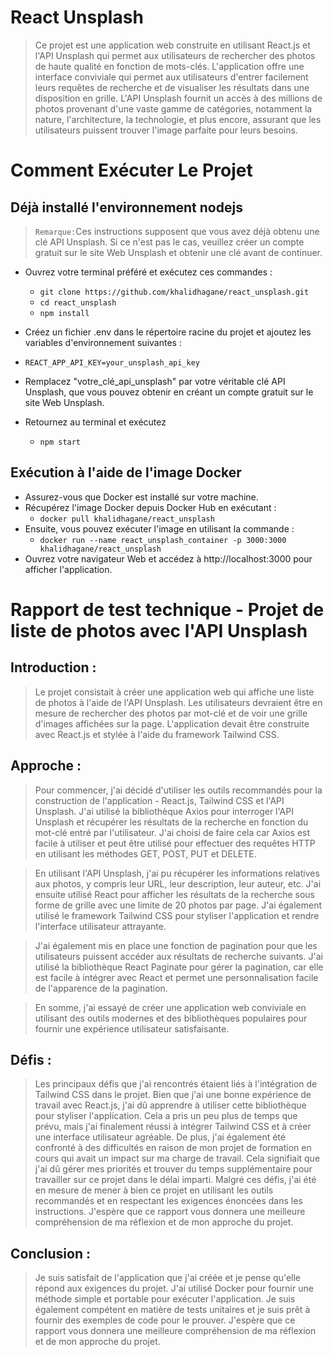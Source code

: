 # React Unsplash

> Ce projet est une application web construite en utilisant React.js et l'API Unsplash qui permet aux utilisateurs de rechercher des photos de haute qualité en fonction de mots-clés. L'application offre une interface conviviale qui permet aux utilisateurs d'entrer facilement leurs requêtes de recherche et de visualiser les résultats dans une disposition en grille. L'API Unsplash fournit un accès à des millions de photos provenant d'une vaste gamme de catégories, notamment la nature, l'architecture, la technologie, et plus encore, assurant que les utilisateurs puissent trouver l'image parfaite pour leurs besoins.

# Comment Exécuter Le Projet

## Déjà installé l'environnement nodejs 

> `Remarque:`Ces instructions supposent que vous avez déjà obtenu une clé API Unsplash. Si ce n'est pas le cas, veuillez créer un compte gratuit sur le site Web Unsplash et obtenir une clé avant de continuer.

- Ouvrez votre terminal préféré et exécutez ces commandes :
  - `git clone https://github.com/khalidhagane/react_unsplash.git`
  - `cd react_unsplash`
  - `npm install`
-   Créez un fichier .env dans le répertoire racine du projet et ajoutez les variables d'environnement suivantes :
  - `REACT_APP_API_KEY=your_unsplash_api_key`
- Remplacez "votre_clé_api_unsplash" par votre véritable clé API Unsplash, que vous pouvez obtenir en créant un compte gratuit sur le site Web Unsplash.
- Retournez au terminal et exécutez

  - `npm start`

## Exécution à l'aide de l'image Docker

-   Assurez-vous que Docker est installé sur votre machine.
-   Récupérez l'image Docker depuis Docker Hub en exécutant :
    - `docker pull khalidhagane/react_unsplash`
-   Ensuite, vous pouvez exécuter l'image en utilisant la commande :
    -   `docker run --name react_unsplash_container -p 3000:3000 khalidhagane/react_unsplash`
-   Ouvrez votre navigateur Web et accédez à http://localhost:3000 pour afficher l'application.

# Rapport de test technique - Projet de liste de photos avec l'API Unsplash


## Introduction :

>Le projet consistait à créer une application web qui affiche une liste de photos à l'aide de l'API Unsplash. Les utilisateurs devraient être en mesure de rechercher des photos par mot-clé et de voir une grille d'images affichées sur la page. L'application devait être construite avec React.js et stylée à l'aide du framework Tailwind CSS.


## Approche :
>Pour commencer, j'ai décidé d'utiliser les outils recommandés pour la construction de l'application - React.js, Tailwind CSS et l'API Unsplash. J'ai utilisé la bibliothèque Axios pour interroger l'API Unsplash et récupérer les résultats de la recherche en fonction du mot-clé entré par l'utilisateur. J'ai choisi de faire cela car Axios est facile à utiliser et peut être utilisé pour effectuer des requêtes HTTP en utilisant les méthodes GET, POST, PUT et DELETE.


>En utilisant l'API Unsplash, j'ai pu récupérer les informations relatives aux photos, y compris leur URL, leur description, leur auteur, etc. J'ai ensuite utilisé React pour afficher les résultats de la recherche sous forme de grille avec une limite de 20 photos par page. J'ai également utilisé le framework Tailwind CSS pour styliser l'application et rendre l'interface utilisateur attrayante.


>J'ai également mis en place une fonction de pagination pour que les utilisateurs puissent accéder aux résultats de recherche suivants. J'ai utilisé la bibliothèque React Paginate pour gérer la pagination, car elle est facile à intégrer avec React et permet une personnalisation facile de l'apparence de la pagination.


>En somme, j'ai essayé de créer une application web conviviale en utilisant des outils modernes et des bibliothèques populaires pour fournir une expérience utilisateur satisfaisante.


## Défis :

>Les principaux défis que j'ai rencontrés étaient liés à l'intégration de Tailwind CSS dans le projet. Bien que j'ai une bonne expérience de travail avec React.js, j'ai dû apprendre à utiliser cette bibliothèque pour styliser l'application. Cela a pris un peu plus de temps que prévu, mais j'ai finalement réussi à intégrer Tailwind CSS et à créer une interface utilisateur agréable. De plus, j'ai également été confronté à des difficultés en raison de mon projet de formation en cours qui avait un impact sur ma charge de travail. Cela signifiait que j'ai dû gérer mes priorités et trouver du temps supplémentaire pour travailler sur ce projet dans le délai imparti. Malgré ces défis, j'ai été en mesure de mener à bien ce projet en utilisant les outils recommandés et en respectant les exigences énoncées dans les instructions. J'espère que ce rapport vous donnera une meilleure compréhension de ma réflexion et de mon approche du projet.


## Conclusion :

>Je suis satisfait de l'application que j'ai créée et je pense qu'elle répond aux exigences du projet. J'ai utilisé Docker pour fournir une méthode simple et portable pour exécuter l'application. Je suis également compétent en matière de tests unitaires et je suis prêt à fournir des exemples de code pour le prouver. J'espère que ce rapport vous donnera une meilleure compréhension de ma réflexion et de mon approche du projet.